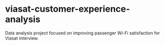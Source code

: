 # viasat-customer-experience-analysis
Data analysis project focused on improving passenger Wi-Fi satisfaction for Viasat interview.
